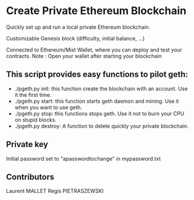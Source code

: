 # Create Private Ethereum Blockchain

Quickly set up and run a local private Ethereum blockchain.

Customizable Genesis block (difficulty, initial balance, ...)

Connected to Ethereum/Mist Wallet, where you can deploy and test your contracts.
Note : Open your wallet after starting your blockchain

## This script provides easy functions to pilot geth:

 * ./pgeth.py init: this function create the blockchain with an account. Use it the first time.
 * ./pgeth.py start: this function starts geth daemon and mining. Use it when you want to use geth.
 * ./pgeth.py stop: this functions stops geth. Use it not to burn your CPU on stupid blocks.
 * ./pgeth.py destroy: A function to delete quickly your private blockchain.

 ## Private key

Initial password set to "apasswordtochange" in mypassword.txt

## Contributors

Laurent MALLET
Regis PIETRASZEWSKI


